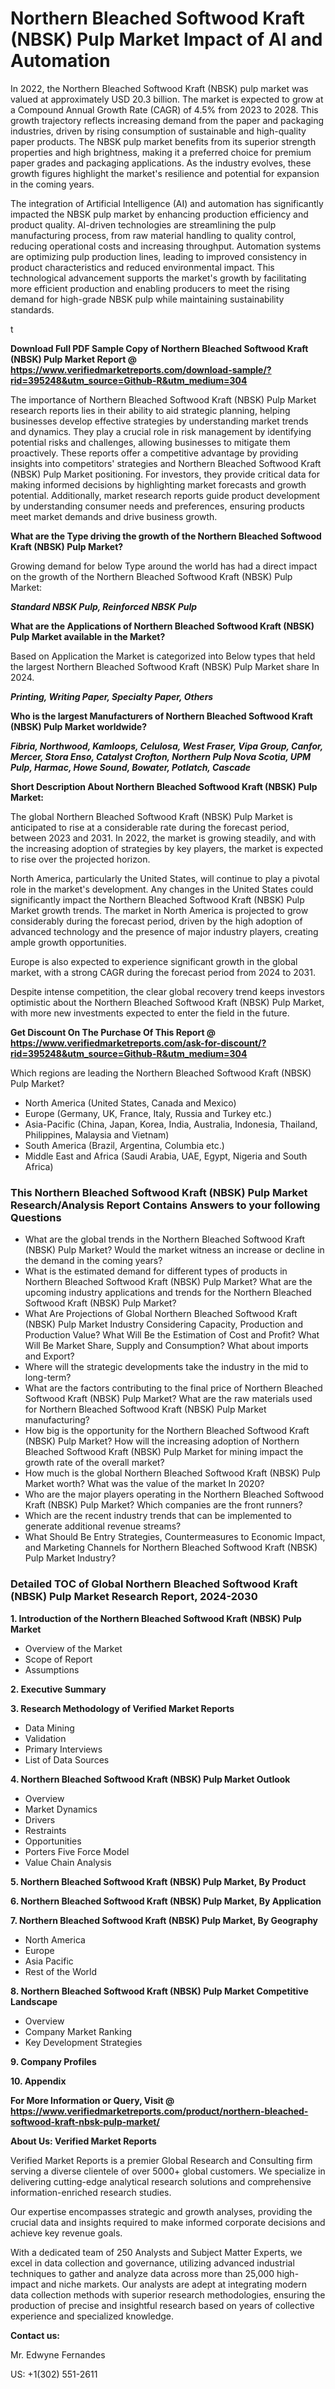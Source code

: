 <meta name="title" content="Global Northern Bleached Softwood Kraft (NBSK) Pulp Market Impact of AI and Automation"><meta name="description" content="In 2022, the Northern Bleached Softwood Kraft (NBSK) pulp market was valued at approximately USD 20.3 billion. The market is expected to grow at a Compound Annual Grow"><meta name="title" content="Northern Bleached Softwood Kraft (NBSK) Pulp Market Size, Share, Scope, Trends, Growth, Opportunities, Analysis, Forecast"><h1>Northern Bleached Softwood Kraft (NBSK) Pulp Market Impact of AI and Automation</h1><p>In 2022, the Northern Bleached Softwood Kraft (NBSK) pulp market was valued at approximately USD 20.3 billion. The market is expected to grow at a Compound Annual Growth Rate (CAGR) of 4.5% from 2023 to 2028. This growth trajectory reflects increasing demand from the paper and packaging industries, driven by rising consumption of sustainable and high-quality paper products. The NBSK pulp market benefits from its superior strength properties and high brightness, making it a preferred choice for premium paper grades and packaging applications. As the industry evolves, these growth figures highlight the market's resilience and potential for expansion in the coming years.</p><p>The integration of Artificial Intelligence (AI) and automation has significantly impacted the NBSK pulp market by enhancing production efficiency and product quality. AI-driven technologies are streamlining the pulp manufacturing process, from raw material handling to quality control, reducing operational costs and increasing throughput. Automation systems are optimizing pulp production lines, leading to improved consistency in product characteristics and reduced environmental impact. This technological advancement supports the market's growth by facilitating more efficient production and enabling producers to meet the rising demand for high-grade NBSK pulp while maintaining sustainability standards.</p>t</p><p id="" class=""><strong>Download Full PDF Sample Copy of Northern Bleached Softwood Kraft (NBSK) Pulp Market Report @ <a href="https://www.verifiedmarketreports.com/download-sample/?rid=395248&utm_source=Github-R&utm_medium=304" target="_blank">https://www.verifiedmarketreports.com/download-sample/?rid=395248&utm_source=Github-R&utm_medium=304</a></strong></p><p>The importance of&nbsp;Northern Bleached Softwood Kraft (NBSK) Pulp Market research reports lies in their ability to aid strategic planning, helping businesses develop effective strategies by understanding market trends and dynamics. They play a crucial role in risk management by identifying potential risks and challenges, allowing businesses to mitigate them proactively. These reports offer a competitive advantage by providing insights into competitors' strategies and Northern Bleached Softwood Kraft (NBSK) Pulp Market positioning. For investors, they provide critical data for making informed decisions by highlighting market forecasts and growth potential. Additionally, market research reports guide product development by understanding consumer needs and preferences, ensuring products meet market demands and drive business growth.</p><p><strong>What are the&nbsp;Type driving the growth of the Northern Bleached Softwood Kraft (NBSK) Pulp Market?</strong></p><p id="" class="">Growing demand for below Type around the world has had a direct impact on the growth of the Northern Bleached Softwood Kraft (NBSK) Pulp Market:</p><em><strong>Standard NBSK Pulp, Reinforced NBSK Pulp</strong></em></p><strong>What are the&nbsp;Applications&nbsp;of Northern Bleached Softwood Kraft (NBSK) Pulp Market available in the Market?</strong></p><p id="" class="">Based on Application the Market is categorized into Below types that held the largest Northern Bleached Softwood Kraft (NBSK) Pulp Market share In 2024.</p><em><strong>Printing, Writing Paper, Specialty Paper, Others</strong></em></p><strong>Who is the largest Manufacturers of Northern Bleached Softwood Kraft (NBSK) Pulp Market worldwide?</strong></p><p><em><strong>Fibria, Northwood, Kamloops, Celulosa, West Fraser, Vipa Group, Canfor, Mercer, Stora Enso, Catalyst Crofton, Northern Pulp Nova Scotia, UPM Pulp, Harmac, Howe Sound, Bowater, Potlatch, Cascade</strong></em></p><p id="" class=""><strong>Short Description About Northern Bleached Softwood Kraft (NBSK) Pulp Market:</strong></p><p>The global Northern Bleached Softwood Kraft (NBSK) Pulp Market is anticipated to rise at a considerable rate during the forecast period, between 2023 and 2031. In 2022, the market is growing steadily, and with the increasing adoption of strategies by key players, the market is expected to rise over the projected horizon.</p><p>North America, particularly the United States, will continue to play a pivotal role in the market's development. Any changes in the United States could significantly impact the Northern Bleached Softwood Kraft (NBSK) Pulp Market growth trends. The market in North America is projected to grow considerably during the forecast period, driven by the high adoption of advanced technology and the presence of major industry players, creating ample growth opportunities.</p><p>Europe is also expected to experience significant growth in the global market, with a strong CAGR during the forecast period from 2024 to 2031.</p><p>Despite intense competition, the clear global recovery trend keeps investors optimistic about the Northern Bleached Softwood Kraft (NBSK) Pulp Market, with more new investments expected to enter the field in the future.</p><p id="" class=""><strong>Get Discount On The Purchase Of This Report @ <a href="https://www.verifiedmarketreports.com/ask-for-discount/?rid=395248&utm_source=Github-R&utm_medium=304" target="_blank">https://www.verifiedmarketreports.com/ask-for-discount/?rid=395248&utm_source=Github-R&utm_medium=304</a></strong></p>Which regions are leading the Northern Bleached Softwood Kraft (NBSK) Pulp Market?</p><ul><li>North America (United States, Canada and Mexico)</li><li>Europe (Germany, UK, France, Italy, Russia and Turkey etc.)</li><li>Asia-Pacific (China, Japan, Korea, India, Australia, Indonesia, Thailand, Philippines, Malaysia and Vietnam)</li><li>South America (Brazil, Argentina, Columbia etc.)</li><li>Middle East and Africa (Saudi Arabia, UAE, Egypt, Nigeria and South Africa)</li></ul><h3 id="" class="">This Northern Bleached Softwood Kraft (NBSK) Pulp Market Research/Analysis Report Contains Answers to your following Questions</h3><ul><li>What are the global trends in the Northern Bleached Softwood Kraft (NBSK) Pulp Market? Would the market witness an increase or decline in the demand in the coming years?</li><li>What is the estimated demand for different types of products in Northern Bleached Softwood Kraft (NBSK) Pulp Market? What are the upcoming industry applications and trends for the Northern Bleached Softwood Kraft (NBSK) Pulp Market?</li><li>What Are Projections of Global Northern Bleached Softwood Kraft (NBSK) Pulp Market Industry Considering Capacity, Production and Production Value? What Will Be the Estimation of Cost and Profit? What Will Be Market Share, Supply and Consumption? What about imports and Export?</li><li>Where will the strategic developments take the industry in the mid to long-term?</li><li>What are the factors contributing to the final price of Northern Bleached Softwood Kraft (NBSK) Pulp Market? What are the raw materials used for Northern Bleached Softwood Kraft (NBSK) Pulp Market manufacturing?</li><li>How big is the opportunity for the Northern Bleached Softwood Kraft (NBSK) Pulp Market? How will the increasing adoption of Northern Bleached Softwood Kraft (NBSK) Pulp Market for mining impact the growth rate of the overall market?</li><li>How much is the global Northern Bleached Softwood Kraft (NBSK) Pulp Market worth? What was the value of the market In 2020?</li><li>Who are the major players operating in the Northern Bleached Softwood Kraft (NBSK) Pulp Market? Which companies are the front runners?</li><li>Which are the recent industry trends that can be implemented to generate additional revenue streams?</li><li>What Should Be Entry Strategies, Countermeasures to Economic Impact, and Marketing Channels for Northern Bleached Softwood Kraft (NBSK) Pulp Market Industry?</li></ul><h3 id="" class="">Detailed TOC of Global Northern Bleached Softwood Kraft (NBSK) Pulp Market Research Report, 2024-2030</h3><p id="" class=""><strong>1. Introduction of the Northern Bleached Softwood Kraft (NBSK) Pulp Market</strong></p><ul><li>Overview of the Market</li><li>Scope of Report</li><li>Assumptions</li></ul><p id="" class=""><strong>2. Executive Summary</strong></p><p id="" class=""><strong>3. Research Methodology of Verified Market Reports</strong></p><ul><li>Data Mining</li><li>Validation</li><li>Primary Interviews</li><li>List of Data Sources</li></ul><p id="" class=""><strong>4. Northern Bleached Softwood Kraft (NBSK) Pulp Market Outlook</strong></p><ul><li>Overview</li><li>Market Dynamics</li><li>Drivers</li><li>Restraints</li><li>Opportunities</li><li>Porters Five Force Model</li><li>Value Chain Analysis</li></ul><p id="" class=""><strong>5. Northern Bleached Softwood Kraft (NBSK) Pulp Market, By Product</strong></p><p id="" class=""><strong>6. Northern Bleached Softwood Kraft (NBSK) Pulp Market, By Application</strong></p><p id="" class=""><strong>7. Northern Bleached Softwood Kraft (NBSK) Pulp Market, By Geography</strong></p><ul><li>North America</li><li>Europe</li><li>Asia Pacific</li><li>Rest of the World</li></ul><p id="" class=""><strong>8. Northern Bleached Softwood Kraft (NBSK) Pulp Market Competitive Landscape</strong></p><ul><li>Overview</li><li>Company Market Ranking</li><li>Key Development Strategies</li></ul><p id="" class=""><strong>9. Company Profiles</strong></p><p id="" class=""><strong>10. Appendix</strong></p><p id="" class=""><strong>For More Information or Query, Visit @ <a href="https://www.verifiedmarketreports.com/product/northern-bleached-softwood-kraft-nbsk-pulp-market/" target="_blank">https://www.verifiedmarketreports.com/product/northern-bleached-softwood-kraft-nbsk-pulp-market/</a></strong></p><p id="" class=""><strong>About Us: Verified Market Reports</strong></p><p id="" class="">Verified Market Reports is a premier Global Research and Consulting firm serving a diverse clientele of over 5000+ global customers. We specialize in delivering cutting-edge analytical research solutions and comprehensive information-enriched research studies.</p><p id="" class="">Our expertise encompasses strategic and growth analyses, providing the crucial data and insights required to make informed corporate decisions and achieve key revenue goals.</p><p id="" class="">With a dedicated team of 250 Analysts and Subject Matter Experts, we excel in data collection and governance, utilizing advanced industrial techniques to gather and analyze data across more than 25,000 high-impact and niche markets. Our analysts are adept at integrating modern data collection methods with superior research methodologies, ensuring the production of precise and insightful research based on years of collective experience and specialized knowledge.</p><p id="" class=""><strong>Contact us:</strong></p><p id="" class="">Mr. Edwyne Fernandes</p><p id="" class="">US: +1(302) 551-2611</p>